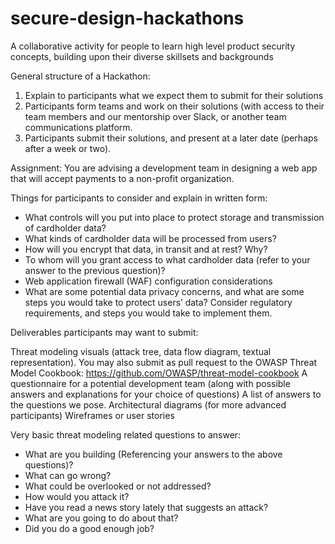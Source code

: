 # secure-design-hackathons
A collaborative activity for people to learn high level product security concepts, building upon their diverse skillsets and backgrounds



General structure of a Hackathon:

1. Explain to participants what we expect them to submit for their solutions
2. Participants form teams and work on their solutions (with access to their team members and our mentorship over Slack, or another team communications platform.
3. Participants submit their solutions, and present at a later date (perhaps after a week or two). 


Assignment:   You are advising a development team in designing a web app that will accept payments to a non-profit organization. 

Things for participants to consider and explain in written form:

* What controls will you put into place to protect storage and transmission of cardholder data?
* What kinds of cardholder data will be processed from users?
* How will you encrypt that data, in transit and at rest? Why?
* To whom will you grant access to what cardholder data (refer to your answer to the previous question)?
* Web application firewall (WAF) configuration considerations
* What are some potential data privacy concerns, and what are some steps you would take to protect users’ data? Consider regulatory requirements, and steps you would take to implement them.



Deliverables participants may want to submit:

Threat modeling visuals (attack tree, data flow diagram, textual representation). You may also submit as pull request to the OWASP Threat Model Cookbook:  https://github.com/OWASP/threat-model-cookbook 
A questionnaire for a potential development team (along with possible answers and explanations for your choice of questions)
A list of answers to the questions we pose. 
Architectural diagrams (for more advanced participants)
Wireframes or user stories 


Very basic threat modeling related questions to answer:

* What are you building (Referencing your answers to the above questions)?
* What can go wrong?
* What could be overlooked or not addressed?
* How would you attack it?
* Have you read a news story lately that suggests an attack?
* What are you going to do about that?
* Did you do a good enough job?
